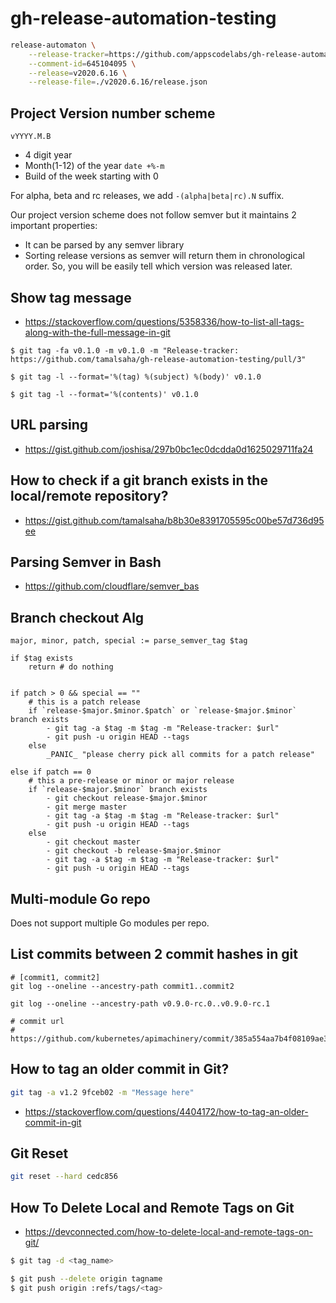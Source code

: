 # gh-release-automation-testing

```sh
release-automaton \
    --release-tracker=https://github.com/appscodelabs/gh-release-automation-testing/pull/21 \
    --comment-id=645104095 \
    --release=v2020.6.16 \
    --release-file=./v2020.6.16/release.json
```

## Project Version number scheme

`vYYYY.M.B`

- 4 digit year
- Month(1-12) of the year `date +%-m`
- Build of the week starting with 0

For alpha, beta and rc releases, we add `-(alpha|beta|rc).N` suffix.

Our project version scheme does not follow semver but it maintains 2 important properties:

- It can be parsed by any semver library
- Sorting release versions as semver will return them in chronological order. So, you will be easily tell which version was released later.

## Show tag message

- https://stackoverflow.com/questions/5358336/how-to-list-all-tags-along-with-the-full-message-in-git

```
$ git tag -fa v0.1.0 -m v0.1.0 -m "Release-tracker: https://github.com/tamalsaha/gh-release-automation-testing/pull/3"

$ git tag -l --format='%(tag) %(subject) %(body)' v0.1.0

$ git tag -l --format='%(contents)' v0.1.0
```

## URL parsing

- https://gist.github.com/joshisa/297b0bc1ec0dcdda0d1625029711fa24

## How to check if a git branch exists in the local/remote repository?

- https://gist.github.com/tamalsaha/b8b30e8391705595c00be57d736d95ee

## Parsing Semver in Bash

- https://github.com/cloudflare/semver_bas

## Branch checkout Alg

```
major, minor, patch, special := parse_semver_tag $tag

if $tag exists
	return # do nothing


if patch > 0 && special == ""
	# this is a patch release
	if `release-$major.$minor.$patch` or `release-$major.$minor` branch exists
		- git tag -a $tag -m $tag -m "Release-tracker: $url"
		- git push -u origin HEAD --tags
	else
		_PANIC_ "please cherry pick all commits for a patch release"

else if patch == 0
    # this a pre-release or minor or major release
	if `release-$major.$minor` branch exists
		- git checkout release-$major.$minor
		- git merge master
		- git tag -a $tag -m $tag -m "Release-tracker: $url"
		- git push -u origin HEAD --tags
	else
		- git checkout master
		- git checkout -b release-$major.$minor
		- git tag -a $tag -m $tag -m "Release-tracker: $url"
		- git push -u origin HEAD --tags
```

## Multi-module Go repo

Does not support multiple Go modules per repo.

## List commits between 2 commit hashes in git

```
# [commit1, commit2]
git log --oneline --ancestry-path commit1..commit2

git log --oneline --ancestry-path v0.9.0-rc.0..v0.9.0-rc.1

# commit url
# https://github.com/kubernetes/apimachinery/commit/385a554aa7b4f08109ae39b86475fb111d053f69
```

## How to tag an older commit in Git?

```sh
git tag -a v1.2 9fceb02 -m "Message here"
```

- https://stackoverflow.com/questions/4404172/how-to-tag-an-older-commit-in-git

## Git Reset

```sh
git reset --hard cedc856
```

## How To Delete Local and Remote Tags on Git

- https://devconnected.com/how-to-delete-local-and-remote-tags-on-git/

```sh
$ git tag -d <tag_name>

$ git push --delete origin tagname
$ git push origin :refs/tags/<tag>
```